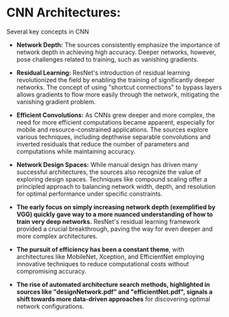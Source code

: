 # CNN Architectures: 
Several key concepts in CNN

* **Network Depth:** The sources consistently emphasize the importance of network depth in achieving high accuracy. Deeper networks, however, pose challenges related to training, such as vanishing gradients. 
* **Residual Learning:**  ResNet's introduction of residual learning revolutionized the field by enabling the training of significantly deeper networks. The concept of using "shortcut connections" to bypass layers allows gradients to flow more easily through the network, mitigating the vanishing gradient problem. 
* **Efficient Convolutions:** As CNNs grew deeper and more complex, the need for more efficient computations became apparent, especially for mobile and resource-constrained applications. The sources explore various techniques, including depthwise separable convolutions and inverted residuals that reduce the number of parameters and computations while maintaining accuracy.  
* **Network Design Spaces:** While manual design has driven many successful architectures, the sources also recognize the value of exploring design spaces. Techniques like compound scaling offer a principled approach to balancing network width, depth, and resolution for optimal performance under specific constraints.  


* **The early focus on simply increasing network depth (exemplified by VGG) quickly gave way to a more nuanced understanding of how to train very deep networks.**  ResNet's residual learning framework provided a crucial breakthrough, paving the way for even deeper and more complex architectures.
* **The pursuit of efficiency has been a constant theme**, with architectures like MobileNet, Xception, and EfficientNet employing innovative techniques to reduce computational costs without compromising accuracy.
* **The rise of automated architecture search methods, highlighted in sources like "designNetwork.pdf" and "efficientNet.pdf", signals a shift towards more data-driven approaches** for discovering optimal network configurations.

